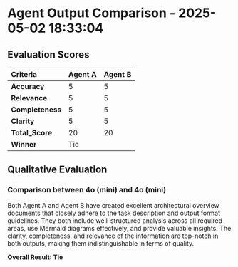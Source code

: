 # Agent Output Comparison - 2025-05-02 18:33:04

## Evaluation Scores

| Criteria | Agent A | Agent B |
|:--------|:--------|:--------|
| **Accuracy** | 5 | 5 |
| **Relevance** | 5 | 5 |
| **Completeness** | 5 | 5 |
| **Clarity** | 5 | 5 |
| **Total_Score** | 20 | 20 |
| **Winner** | Tie |

## Qualitative Evaluation

### Comparison between 4o (mini) and 4o (mini)

Both Agent A and Agent B have created excellent architectural overview documents that closely adhere to the task description and output format guidelines. They both include well-structured analysis across all required areas, use Mermaid diagrams effectively, and provide valuable insights. The clarity, completeness, and relevance of the information are top-notch in both outputs, making them indistinguishable in terms of quality.


**Overall Result: Tie**